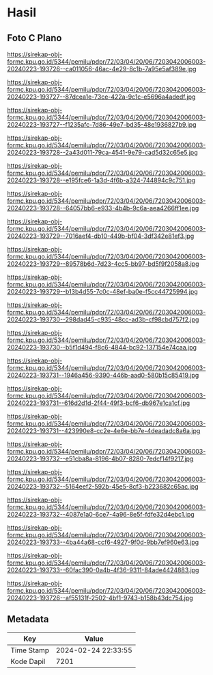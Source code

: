 # Hasil

## Foto C Plano

https://sirekap-obj-formc.kpu.go.id/5344/pemilu/pdpr/72/03/04/20/06/7203042006003-20240223-193726--ca011056-46ac-4e29-8c1b-7a95e5af389e.jpg

https://sirekap-obj-formc.kpu.go.id/5344/pemilu/pdpr/72/03/04/20/06/7203042006003-20240223-193727--87dcea1e-73ce-422a-9c1c-e5696a4adedf.jpg

https://sirekap-obj-formc.kpu.go.id/5344/pemilu/pdpr/72/03/04/20/06/7203042006003-20240223-193727--f1235afc-7d86-49e7-bd35-48e1936827b9.jpg

https://sirekap-obj-formc.kpu.go.id/5344/pemilu/pdpr/72/03/04/20/06/7203042006003-20240223-193728--2a43d011-79ca-4541-9e79-cad5d32c65e5.jpg

https://sirekap-obj-formc.kpu.go.id/5344/pemilu/pdpr/72/03/04/20/06/7203042006003-20240223-193728--e195fce6-1a3d-4f6b-a324-744894c9c751.jpg

https://sirekap-obj-formc.kpu.go.id/5344/pemilu/pdpr/72/03/04/20/06/7203042006003-20240223-193728--64057bb6-e933-4b4b-9c6a-aea4266ff1ee.jpg

https://sirekap-obj-formc.kpu.go.id/5344/pemilu/pdpr/72/03/04/20/06/7203042006003-20240223-193729--7016aef4-db10-449b-bf04-3df342e81ef3.jpg

https://sirekap-obj-formc.kpu.go.id/5344/pemilu/pdpr/72/03/04/20/06/7203042006003-20240223-193729--89578b6d-7d23-4cc5-bb97-bd5f9f2058a8.jpg

https://sirekap-obj-formc.kpu.go.id/5344/pemilu/pdpr/72/03/04/20/06/7203042006003-20240223-193729--b13b4d55-7c0c-48ef-ba0e-f5cc44725994.jpg

https://sirekap-obj-formc.kpu.go.id/5344/pemilu/pdpr/72/03/04/20/06/7203042006003-20240223-193730--298dad45-c935-48cc-ad3b-cf98cbd757f2.jpg

https://sirekap-obj-formc.kpu.go.id/5344/pemilu/pdpr/72/03/04/20/06/7203042006003-20240223-193730--b5f1d494-f8c6-4844-bc92-137154e74caa.jpg

https://sirekap-obj-formc.kpu.go.id/5344/pemilu/pdpr/72/03/04/20/06/7203042006003-20240223-193731--1946a456-9390-446b-aad0-580b15c85419.jpg

https://sirekap-obj-formc.kpu.go.id/5344/pemilu/pdpr/72/03/04/20/06/7203042006003-20240223-193731--616d2d1d-2f44-49f3-bcf6-db967e1ca1cf.jpg

https://sirekap-obj-formc.kpu.go.id/5344/pemilu/pdpr/72/03/04/20/06/7203042006003-20240223-193731--423990e8-cc2e-4e6e-bb7e-4deadadc8a6a.jpg

https://sirekap-obj-formc.kpu.go.id/5344/pemilu/pdpr/72/03/04/20/06/7203042006003-20240223-193732--e51cba8a-8196-4b07-8280-7edcf14f9217.jpg

https://sirekap-obj-formc.kpu.go.id/5344/pemilu/pdpr/72/03/04/20/06/7203042006003-20240223-193732--5164eef2-592b-45e5-8cf3-b223682c65ac.jpg

https://sirekap-obj-formc.kpu.go.id/5344/pemilu/pdpr/72/03/04/20/06/7203042006003-20240223-193732--4087e1a0-6ce7-4a96-8e5f-fdfe32d4ebc1.jpg

https://sirekap-obj-formc.kpu.go.id/5344/pemilu/pdpr/72/03/04/20/06/7203042006003-20240223-193733--4ba44a68-ccf6-4927-9f0d-9bb7ef960e63.jpg

https://sirekap-obj-formc.kpu.go.id/5344/pemilu/pdpr/72/03/04/20/06/7203042006003-20240223-193733--60fac390-0a4b-4f36-9311-84ade4424883.jpg

https://sirekap-obj-formc.kpu.go.id/5344/pemilu/pdpr/72/03/04/20/06/7203042006003-20240223-193726--af55131f-2502-4bf1-9743-b158b43dc754.jpg


## Metadata

| Key        | Value               |
| ---------- | ------------------- |
| Time Stamp | 2024-02-24 22:33:55 |
| Kode Dapil | 7201                |



